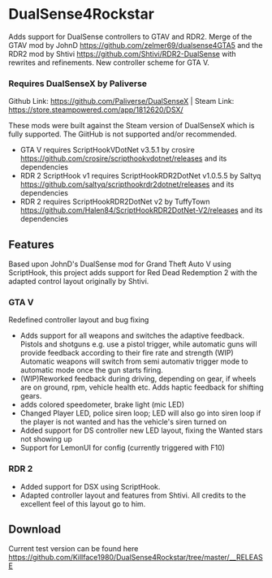 # DualSense4Rockstar

Adds support for DualSense controllers to GTAV and RDR2.
Merge of the GTAV mod by JohnD https://github.com/zelmer69/dualsense4GTA5 and the RDR2 mod by Shtivi https://github.com/Shtivi/RDR2-DualSense
 with rewrites and refinements.
New controller scheme for GTA V.

### Requires DualSenseX by Paliverse
Github Link: https://github.com/Paliverse/DualSenseX | Steam Link:  https://store.steampowered.com/app/1812620/DSX/

These mods were built against the Steam version of DualSenseX which is fully supported. The GiitHub is not supported and/or recommended.

- GTA V requires ScriptHookVDotNet v3.5.1 by crosire https://github.com/crosire/scripthookvdotnet/releases and its dependencies
- RDR 2 ScriptHook v1 requires ScriptHookRDR2DotNet v1.0.5.5 by Saltyq https://github.com/saltyq/scripthookrdr2dotnet/releases and its dependencies
- RDR 2 requires ScriptHookRDR2DotNet v2 by TuffyTown https://github.com/Halen84/ScriptHookRDR2DotNet-V2/releases and its dependencies


## Features
Based upon JohnD's DualSense mod for Grand Theft Auto V using ScriptHook, this project adds support for Red Dead Redemption 2 with the adapted control layout originally by Shtivi.

### GTA V
Redefined controller layout and bug fixing
- Adds support for all weapons and switches the adaptive feedback. Pistols and shotguns e.g. use a pistol trigger, while automatic guns will provide feedback according to their fire rate and strength (WIP) Automatic weapons will switch from semi automativ trigger mode to automatic mode once the gun starts firing.
- (WIP)Reworked feedback during driving, depending on gear, if wheels are on ground, rpm, vehicle health etc. Adds haptic feedback for shifting gears.
- adds colored speedometer, brake light (mic LED)
- Changed Player LED, police siren loop; LED will also go into siren loop if the player is not wanted and has the vehicle's siren turned on
- Added support for DS controller new LED layout, fixing the Wanted stars not showing up
- Support for LemonUI for config (currently triggered with F10)

### RDR 2
- Added support for DSX using ScriptHook.
- Adapted controller layout and features from Shtivi. All credits to the excellent feel of this layout go to him.

## Download
Current test version can be found here
https://github.com/Killface1980/DualSense4Rockstar/tree/master/__RELEASE